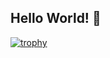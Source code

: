 ## Hello World! 👋
[![trophy](https://github-profile-trophy.vercel.app/?username=A12N4V&theme=onedark)](https://github.com/ryo-ma/github-profile-trophy)
